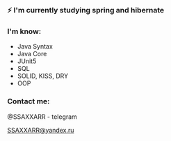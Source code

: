 ### ⚡ I'm currently studying spring and hibernate

### I'm know:
+ Java Syntax
+ Java Core
+ JUnit5
+ SQL
+ SOLID, KISS, DRY
+ OOP

### Contact me:
@SSAXXARR - telegram

SSAXXARR@yandex.ru 

